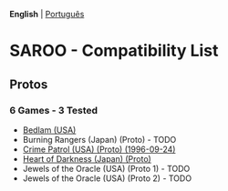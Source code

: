 **English** | [Português](pt-br.md)

# SAROO - Compatibility List

## Protos

### 6 Games - 3 Tested

- [Bedlam (USA)](../../Regions/Protos/USA/T-25407H45/01/README.md)
- Burning Rangers (Japan) (Proto) - TODO
- [Crime Patrol (USA) (Proto) (1996-09-24)](../../Regions/Protos/USA/T-11102H/01/README.md)
- [Heart of Darkness (Japan) (Proto)](../../Regions/Protos/Japan/999999999/01/README.md)
- Jewels of the Oracle (USA) (Proto 1) - TODO
- Jewels of the Oracle (USA) (Proto 2) - TODO
